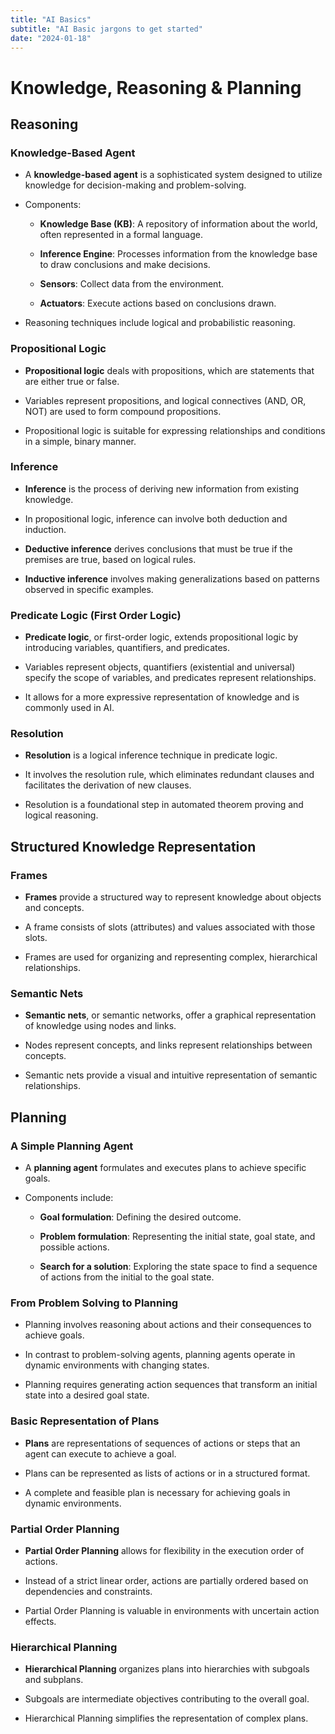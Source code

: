 ```yaml
---
title: "AI Basics"
subtitle: "AI Basic jargons to get started"
date: "2024-01-18"
---
```

# Knowledge, Reasoning & Planning

## Reasoning

### Knowledge-Based Agent

- A **knowledge-based agent** is a sophisticated system designed to utilize knowledge for decision-making and problem-solving.

- Components:
  - **Knowledge Base (KB)**: A repository of information about the world, often represented in a formal language.
  
  - **Inference Engine**: Processes information from the knowledge base to draw conclusions and make decisions.
  
  - **Sensors**: Collect data from the environment.
  
  - **Actuators**: Execute actions based on conclusions drawn.

- Reasoning techniques include logical and probabilistic reasoning.

### Propositional Logic

- **Propositional logic** deals with propositions, which are statements that are either true or false.

- Variables represent propositions, and logical connectives (AND, OR, NOT) are used to form compound propositions.

- Propositional logic is suitable for expressing relationships and conditions in a simple, binary manner.

### Inference

- **Inference** is the process of deriving new information from existing knowledge.

- In propositional logic, inference can involve both deduction and induction.

- **Deductive inference** derives conclusions that must be true if the premises are true, based on logical rules.

- **Inductive inference** involves making generalizations based on patterns observed in specific examples.

### Predicate Logic (First Order Logic)

- **Predicate logic**, or first-order logic, extends propositional logic by introducing variables, quantifiers, and predicates.

- Variables represent objects, quantifiers (existential and universal) specify the scope of variables, and predicates represent relationships.

- It allows for a more expressive representation of knowledge and is commonly used in AI.

### Resolution

- **Resolution** is a logical inference technique in predicate logic.

- It involves the resolution rule, which eliminates redundant clauses and facilitates the derivation of new clauses.

- Resolution is a foundational step in automated theorem proving and logical reasoning.

## Structured Knowledge Representation

### Frames

- **Frames** provide a structured way to represent knowledge about objects and concepts.

- A frame consists of slots (attributes) and values associated with those slots.

- Frames are used for organizing and representing complex, hierarchical relationships.

### Semantic Nets

- **Semantic nets**, or semantic networks, offer a graphical representation of knowledge using nodes and links.

- Nodes represent concepts, and links represent relationships between concepts.

- Semantic nets provide a visual and intuitive representation of semantic relationships.

## Planning

### A Simple Planning Agent

- A **planning agent** formulates and executes plans to achieve specific goals.

- Components include:
  - **Goal formulation**: Defining the desired outcome.
  
  - **Problem formulation**: Representing the initial state, goal state, and possible actions.
  
  - **Search for a solution**: Exploring the state space to find a sequence of actions from the initial to the goal state.

### From Problem Solving to Planning

- Planning involves reasoning about actions and their consequences to achieve goals.

- In contrast to problem-solving agents, planning agents operate in dynamic environments with changing states.

- Planning requires generating action sequences that transform an initial state into a desired goal state.

### Basic Representation of Plans

- **Plans** are representations of sequences of actions or steps that an agent can execute to achieve a goal.

- Plans can be represented as lists of actions or in a structured format.

- A complete and feasible plan is necessary for achieving goals in dynamic environments.

### Partial Order Planning

- **Partial Order Planning** allows for flexibility in the execution order of actions.

- Instead of a strict linear order, actions are partially ordered based on dependencies and constraints.

- Partial Order Planning is valuable in environments with uncertain action effects.

### Hierarchical Planning

- **Hierarchical Planning** organizes plans into hierarchies with subgoals and subplans.

- Subgoals are intermediate objectives contributing to the overall goal.

- Hierarchical Planning simplifies the representation of complex plans.
